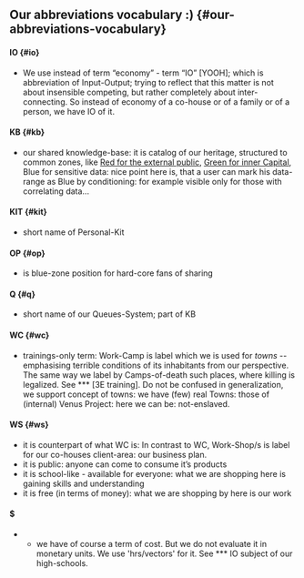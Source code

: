 ## Our abbreviations vocabulary :) {#our-abbreviations-vocabulary}

#### IO {#io}

*   We use instead of term “economy” - term “IO” [YOOH]; which is abbreviation of Input-Output; trying to reflect that this matter is not about insensible competing, but rather completely about inter-connecting. So instead of economy of a co-house or of a family or of a person, we have IO of it.

#### KB {#kb}

*   our shared knowledge-base: it is catalog of our heritage, structured to common zones, like [Red for the external public](https://altair.gitbooks.io/intro/content/detailed_intro/some_last_ongoing_projects.html#documentary-engine-itself), [Green for inner Capital](https://altair.gitbooks.io/intro/content/personal_daily_life/clusters_intro.html#horizontal-perspective), Blue for sensitive data: nice point here is, that a user can mark his data-range as Blue by conditioning: for example visible only for those with correlating data...

#### KIT {#kit}

*   short name of Personal-Kit

#### OP {#op}

*   is blue-zone position for hard-core fans of sharing

#### Q {#q}

*   short name of our Queues-System; part of KB

#### WC {#wc}

*   trainings-only term: Work-Camp is label which we is used for _towns_ -- emphasising terrible conditions of its inhabitants from our perspective. The same way we label by Camps-of-death such places, where killing is legalized. See *** [3E training]. Do not be confused in generalization, we support concept of towns: we have (few) real Towns: those of (internal) Venus Project: here we can be: not-enslaved.

#### WS {#ws}

*   it is counterpart of what WC is: In contrast to WC, Work-Shop/s is label for our co-houses client-area: our business plan.
*   it is public: anyone can come to consume it’s products
*   it is school-like - available for everyone: what we are shopping here is gaining skills and understanding
*   it is free (in terms of money): what we are shopping by here is our work

#### $

*   - we have of course a term of cost. But we do not evaluate it in monetary units. We use 'hrs/vectors' for it. See *** IO subject of our high-schools.
